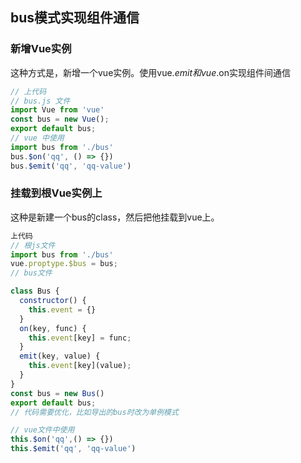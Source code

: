 ## bus模式实现组件通信
### 新增Vue实例
这种方式是，新增一个vue实例。使用vue.$emit和vue.$on实现组件间通信
```javascript
// 上代码
// bus.js 文件
import Vue from 'vue'
const bus = new Vue();
export default bus;
// vue 中使用
import bus from './bus'
bus.$on('qq', () => {})
bus.$emit('qq', 'qq-value')
```
### 挂载到根Vue实例上
这种是新建一个bus的class，然后把他挂载到vue上。
```javascript
上代码
// 根js文件
import bus from './bus'
vue.proptype.$bus = bus;
// bus文件

class Bus {
  constructor() {
    this.event = {}
  }
  on(key, func) {
    this.event[key] = func;
  }
  emit(key, value) {
    this.event[key](value);
  }
}
const bus = new Bus()
export default bus;
// 代码需要优化，比如导出的bus时改为单例模式

// vue文件中使用
this.$on('qq',() => {})
this.$emit('qq', 'qq-value')
```